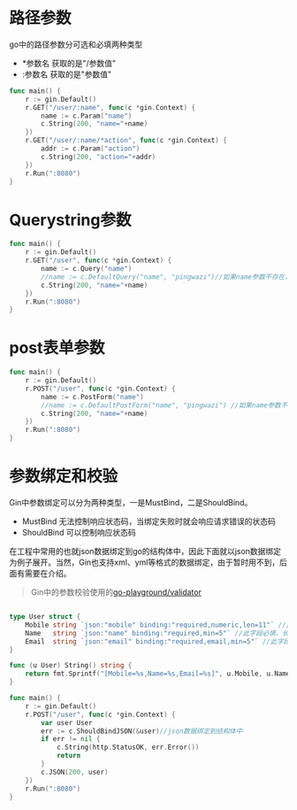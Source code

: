 # 路径参数
go中的路径参数分可选和必填两种类型
- *参数名 获取的是"/参数值"
- :参数名 获取的是"参数值"

```go
func main() {
	r := gin.Default()
	r.GET("/user/:name", func(c *gin.Context) {
		name := c.Param("name")
		c.String(200, "name="+name)
	})
	r.GET("/user/:name/*action", func(c *gin.Context) {
		addr := c.Param("action")
		c.String(200, "action="+addr)
	})
	r.Run(":8080")
}
```

# Querystring参数
```go
func main() {
	r := gin.Default()
	r.GET("/user", func(c *gin.Context) {
		name := c.Query("name")
		//name := c.DefaultQuery("name", "pingwazi")//如果name参数不存在，则获取一个默认值
		c.String(200, "name="+name)
	})
	r.Run(":8080")
}

```

# post表单参数
```go
func main() {
	r := gin.Default()
	r.POST("/user", func(c *gin.Context) {
		name := c.PostForm("name")
		//name := c.DefaultPostForm("name", "pingwazi") //如果name参数不存在，则获取一个默认值
		c.String(200, "name="+name)
	})
	r.Run(":8080")
}
```

# 参数绑定和校验
Gin中参数绑定可以分为两种类型，一是MustBind，二是ShouldBind。
- MustBind 无法控制响应状态码，当绑定失败时就会响应请求错误的状态码
- ShouldBind 可以控制响应状态码

在工程中常用的也就json数据绑定到go的结构体中，因此下面就以json数据绑定为例子展开。当然，Gin也支持xml、yml等格式的数据绑定，由于暂时用不到，后面有需要在介绍。

> Gin中的参数校验使用的[go-playground/validator](https://pkg.go.dev/github.com/go-playground/validator)


```go

type User struct {
	Mobile string `json:"mobile" binding:"required,numeric,len=11"` //此字段必填，并且是数字，长度为11位
	Name   string `json:"name" binding:"required,min=5"` //此字段必填，长度不能小于5
	Email  string `json:"email" binding:"required,email,min=5"` //此字段必填，并且是邮箱，并且长度不能小于5
}

func (u User) String() string {
	return fmt.Sprintf("[Mobile=%s,Name=%s,Email=%s]", u.Mobile, u.Name, u.Email)
}

func main() {
	r := gin.Default()
	r.POST("/user", func(c *gin.Context) {
		var user User
		err := c.ShouldBindJSON(&user)//json数据绑定到结构体中
		if err != nil {
			c.String(http.StatusOK, err.Error())
			return
		}
		c.JSON(200, user)
	})
	r.Run(":8080")
}

```

